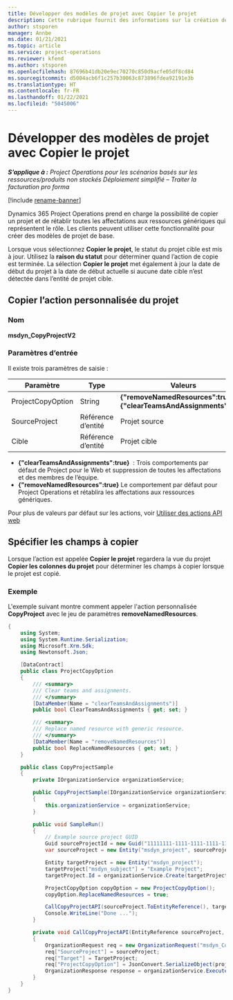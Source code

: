 ```yaml
---
title: Développer des modèles de projet avec Copier le projet
description: Cette rubrique fournit des informations sur la création de modèles de projet à l’aide de l’action personnalisée Copier le projet.
author: stsporen
manager: Annbe
ms.date: 01/21/2021
ms.topic: article
ms.service: project-operations
ms.reviewer: kfend
ms.author: stsporen
ms.openlocfilehash: 87696b41db20e9ec70270c850d9acfe05df8cd84
ms.sourcegitcommit: d5004acb6f1c257b30063c873896fdea92191e3b
ms.translationtype: HT
ms.contentlocale: fr-FR
ms.lasthandoff: 01/22/2021
ms.locfileid: "5045006"
---
```

# <a name="develop-project-templates-with-copy-project"></a>Développer des modèles de projet avec Copier le projet

_**S’applique à :** Project Operations pour les scénarios basés sur les ressources/produits non stockés Déploiement simplifié – Traiter la facturation pro forma_

[!include [rename-banner](~/includes/cc-data-platform-banner.md)]

Dynamics 365 Project Operations prend en charge la possibilité de copier un projet et de rétablir toutes les affectations aux ressources génériques qui représentent le rôle. Les clients peuvent utiliser cette fonctionnalité pour créer des modèles de projet de base.

Lorsque vous sélectionnez **Copier le projet**, le statut du projet cible est mis à jour. Utilisez la **raison du statut** pour déterminer quand l’action de copie est terminée. La sélection **Copier le projet** met également à jour la date de début du projet à la date de début actuelle si aucune date cible n’est détectée dans l’entité de projet cible.

## <a name="copy-project-custom-action"></a>Copier l’action personnalisée du projet 

### <a name="name"></a>Nom 

**msdyn_CopyProjectV2**

### <a name="input-parameters"></a>Paramètres d’entrée
Il existe trois paramètres de saisie :

| Paramètre          | Type   | Valeurs                                                   | 
|--------------------|--------|----------------------------------------------------------|
| ProjectCopyOption  | String | **{"removeNamedResources":true}** ou **{"clearTeamsAndAssignments":true}** |
| SourceProject      | Référence d’entité | Projet source |
| Cible             | Référence d’entité | Projet cible |


- **{"clearTeamsAndAssignments":true}**  : Trois comportements par défaut de Project pour le Web et suppression de toutes les affectations et des membres de l’équipe.
- **{"removeNamedResources":true}** Le comportement par défaut pour Project Operations et rétablira les affectations aux ressources génériques.

Pour plus de valeurs par défaut sur les actions, voir [Utiliser des actions API web](https://docs.microsoft.com/powerapps/developer/common-data-service/webapi/use-web-api-actions)

## <a name="specify-fields-to-copy"></a>Spécifier les champs à copier 
Lorsque l’action est appelée **Copier le projet** regardera la vue du projet **Copier les colonnes du projet** pour déterminer les champs à copier lorsque le projet est copié.


### <a name="example"></a>Exemple
L'exemple suivant montre comment appeler l'action personnalisée **CopyProject** avec le jeu de paramètres **removeNamedResources**.
```C#
{
    using System;
    using System.Runtime.Serialization;
    using Microsoft.Xrm.Sdk;
    using Newtonsoft.Json;

    [DataContract]
    public class ProjectCopyOption
    {
        /// <summary>
        /// Clear teams and assignments.
        /// </summary>
        [DataMember(Name = "clearTeamsAndAssignments")]
        public bool ClearTeamsAndAssignments { get; set; }

        /// <summary>
        /// Replace named resource with generic resource.
        /// </summary>
        [DataMember(Name = "removeNamedResources")]
        public bool ReplaceNamedResources { get; set; }
    }

    public class CopyProjectSample
    {
        private IOrganizationService organizationService;

        public CopyProjectSample(IOrganizationService organizationService)
        {
            this.organizationService = organizationService;
        }

        public void SampleRun()
        {
            // Example source project GUID
            Guid sourceProjectId = new Guid("11111111-1111-1111-1111-111111111111");
            var sourceProject = new Entity("msdyn_project", sourceProjectId);

            Entity targetProject = new Entity("msdyn_project");
            targetProject["msdyn_subject"] = "Example Project";
            targetProject.Id = organizationService.Create(targetProject);

            ProjectCopyOption copyOption = new ProjectCopyOption();
            copyOption.ReplaceNamedResources = true;

            CallCopyProjectAPI(sourceProject.ToEntityReference(), targetProject.ToEntityReference(), copyOption);
            Console.WriteLine("Done ...");
        }

        private void CallCopyProjectAPI(EntityReference sourceProject, EntityReference TargetProject, ProjectCopyOption projectCopyOption)
        {
            OrganizationRequest req = new OrganizationRequest("msdyn_CopyProjectV2");
            req["SourceProject"] = sourceProject;
            req["Target"] = TargetProject;
            req["ProjectCopyOption"] = JsonConvert.SerializeObject(projectCopyOption);
            OrganizationResponse response = organizationService.Execute(req);
        }
    }
}
```
